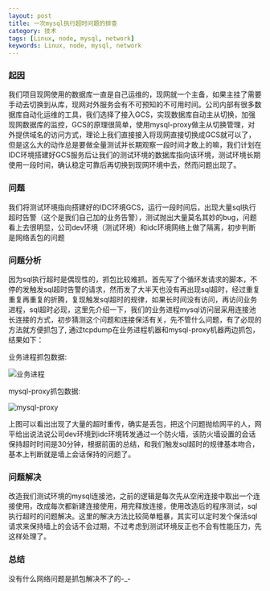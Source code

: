 ```yaml
---
layout: post
title: 一次mysql执行超时问题的排查
category: 技术
tags: [Linux, node, mysql, network] 
keywords: Linux, node, mysql, network 
---
```


### 起因
我们项目现网使用的数据库一直是自己运维的，现网就一个主备，如果主挂了需要手动去切换到从库，现网对外服务会有不可预知的不可用时间。公司内部有很多数据库自动化运维的工具，我们选择了接入GCS，实现数据库自动主从切换，加强现网数据库的监控，GCS的原理很简单，使用mysql-proxy做主从切换管理，对外提供域名的访问方式，理论上我们直接接入将现网直接切换成GCS就可以了，但是这么大的动作总是要做全量测试并长期观察一段时间才敢上的嘛，我们计划在IDC环境搭建好GCS服务后让我们的测试环境的数据库指向该环境，测试环境长期使用一段时间，确认稳定可靠后再切换到现网环境中去，然而问题出现了。

### 问题
我们将测试环境指向搭建好的IDC环境GCS，运行一段时间后，出现大量sql执行超时告警（这个是我们自己加的业务告警），测试抛出大量莫名其妙的bug，问题看上去很明显，公司dev环境（测试环境）和idc环境网络上做了隔离，初步判断是网络丢包的问题

### 问题分析
因为sql执行超时是偶现性的，抓包比较难抓，首先写了个循环发请求的脚本，不停的发触发sql超时告警的请求，然而发了大半天也没有再出现sql超时，经过重复重复再重复的折腾，复现触发sql超时的规律，如果长时间没有访问，再访问业务进程，sql超时必现，这里先介绍一下，我们的业务进程mysql访问层采用连接池长连接的方式，初步猜测这个问题和连接保活有关，先不管什么问题，有了必现的方法就方便抓包了, 通过tcpdump在业务进程机器和mysql-proxy机器两边抓包，结果如下：

业务进程抓包数据:

![业务进程](http://shp.qpic.cn/zc_large/0/839_1494340204000/0)

mysql-proxy抓包数据:

![mysql-proxy](http://shp.qpic.cn/zc_large/0/150_1494340025000/0)

上图可以看出出现了大量的超时重传，确实是丢包，把这个问题抛给网平的人，网平给出说法说公司dev环境到idc环境转发通过一个防火墙，该防火墙设置的会话保持超时时间是30分钟，根据前面的总结，和我们触发sql超时的规律基本吻合，基本上判断就是墙上会话保持的问题了。

### 问题解决
改造我们测试环境的mysql连接池，之前的逻辑是每次先从空闲连接中取出一个连接使用，改成每次都新建连接使用，用完释放连接，使用改造后的程序测试，sql执行超时的问题解决。这里的解决方法比较简单粗暴，其实可以定时发个保活sql请求来保持墙上的会话不会过期，不过考虑到测试环境反正也不会有性能压力，先这样处理了。

### 总结
没有什么网络问题是抓包解决不了的-_-
